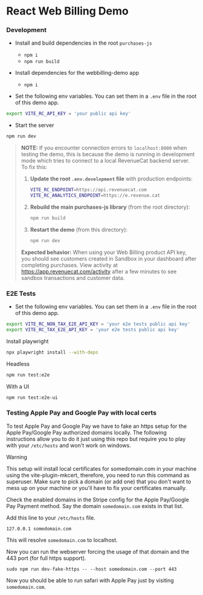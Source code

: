 # React Web Billing Demo

### Development

- Install and build dependencies in the root `purchases-js`
  - `npm i`
  - `npm run build`
- Install dependencies for the webbilling-demo app

  - `npm i`

- Set the following env variables. You can set them in a `.env` file in the root of this demo app.

```bash
export VITE_RC_API_KEY = 'your public api key'
```

- Start the server

```bash
npm run dev
```

> **NOTE:** If you encounter connection errors to `localhost:8000` when testing the demo, this is because the demo is running in development mode which tries to connect to a local RevenueCat backend server. To fix this:
>
> 1. **Update the root `.env.development` file** with production endpoints:
>    ```bash
>    VITE_RC_ENDPOINT=https://api.revenuecat.com
>    VITE_RC_ANALYTICS_ENDPOINT=https://e.revenue.cat
>    ```
> 2. **Rebuild the main purchases-js library** (from the root directory):
>    ```bash
>    npm run build
>    ```
> 3. **Restart the demo** (from this directory):
>    ```bash
>    npm run dev
>    ```
>
> **Expected behavior:** When using your Web Billing product API key, you should see customers created in Sandbox in your dashboard after completing purchases. View activity at https://app.revenuecat.com/activity after a few minutes to see sandbox transactions and customer data.

### E2E Tests

- Set the following env variables. You can set them in a `.env` file in the root of this demo app.

```bash
export VITE_RC_NON_TAX_E2E_API_KEY = 'your e2e tests public api key'
export VITE_RC_TAX_E2E_API_KEY = 'your e2e tests public api key'
```

Install playwright

```bash
npx playwright install --with-deps
```

Headless

```bash
npm run test:e2e
```

With a UI

```bash
npm run test:e2e-ui
```

### Testing Apple Pay and Google Pay with local certs

To test Apple Pay and Google Pay we have to fake an https setup for the Apple Pay/Google Pay authorized domains locally.
The following instructions allow you to do it just using this repo but require you to play with your `/etc/hosts` and won't work on windows.

> [!WARNING]  
> This setup will install local certificates for somedomain.com in your machine using the vite-plugin-mkcert, therefore, you need to run this
> command as superuser. Make sure to pick a domain (or add one) that you don't want to mess up on your machine or you'll
> have to fix your certificates manually.

Check the enabled domains in the Stripe config for the Apple Pay/Google Pay Payment method.
Say the domain `somedomain.com` exists in that list.

Add this line to your `/etc/hosts` file.

```
127.0.0.1 somedomain.com
```

This will resolve `somedomain.com` to localhost.

Now you can run the webserver forcing the usage of that domain and the 443 port (for full https support).

```
sudo npm run dev-fake-https -- --host somedomain.com --port 443
```

Now you should be able to run safari with Apple Pay just by visiting `somedomain.com`.
